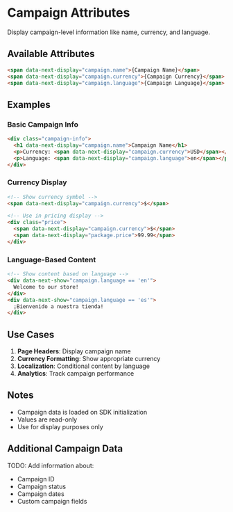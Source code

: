 # Campaign Attributes

Display campaign-level information like name, currency, and language.

## Available Attributes

```html
<span data-next-display="campaign.name">{Campaign Name}</span>
<span data-next-display="campaign.currency">{Campaign Currency}</span>
<span data-next-display="campaign.language">{Campaign Language}</span>
```

## Examples

### Basic Campaign Info

```html
<div class="campaign-info">
  <h1 data-next-display="campaign.name">Campaign Name</h1>
  <p>Currency: <span data-next-display="campaign.currency">USD</span></p>
  <p>Language: <span data-next-display="campaign.language">en</span></p>
</div>
```

### Currency Display

```html
<!-- Show currency symbol -->
<span data-next-display="campaign.currency">$</span>

<!-- Use in pricing display -->
<div class="price">
  <span data-next-display="campaign.currency">$</span>
  <span data-next-display="package.price">99.99</span>
</div>
```

### Language-Based Content

```html
<!-- Show content based on language -->
<div data-next-show="campaign.language == 'en'">
  Welcome to our store!
</div>
<div data-next-show="campaign.language == 'es'">
  ¡Bienvenido a nuestra tienda!
</div>
```

## Use Cases

1. **Page Headers**: Display campaign name
2. **Currency Formatting**: Show appropriate currency
3. **Localization**: Conditional content by language
4. **Analytics**: Track campaign performance

## Notes

- Campaign data is loaded on SDK initialization
- Values are read-only
- Use for display purposes only

## Additional Campaign Data

TODO: Add information about:
- Campaign ID
- Campaign status
- Campaign dates
- Custom campaign fields